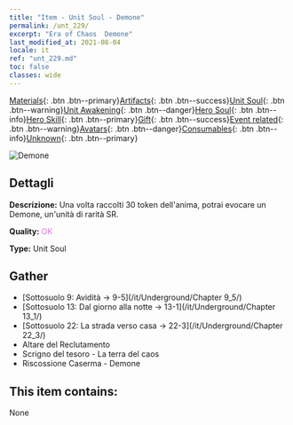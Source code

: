 ```yaml
---
title: "Item - Unit Soul - Demone"
permalink: /unt_229/
excerpt: "Era of Chaos  Demone"
last_modified_at: 2021-08-04
locale: it
ref: "unt_229.md"
toc: false
classes: wide
---
```

 [Materials](/ItemsIT/){: .btn .btn--primary}[Artifacts](/ItemsIT/Artifacts/){: .btn .btn--success}[Unit Soul](/ItemsIT/UnitSoul/){: .btn .btn--warning}[Unit Awakening](/ItemsIT/UnitAwakening/){: .btn .btn--danger}[Hero Soul](/ItemsIT/HeroSoul/){: .btn .btn--info}[Hero Skill](/ItemsIT/HeroSkill/){: .btn .btn--primary}[Gift](/ItemsIT/Gift/){: .btn .btn--success}[Event related](/ItemsIT/Events/){: .btn .btn--warning}[Avatars](/ItemsIT/Avatars/){: .btn .btn--danger}[Consumables](/ItemsIT/Consumables/){: .btn .btn--info}[Unknown](/ItemsIT/Unknown/){: .btn .btn--primary}

 ![Demone](/images/u/ti_changjiaoemo.jpg)

## Dettagli
 **Descrizione:** Una volta raccolti 30 token dell'anima, potrai evocare un Demone, un'unità di rarità SR.

 **Quality:** <span style="color: #DA70D6">OK</span>

 **Type:** Unit Soul

## Gather

*    [Sottosuolo 9: Avidità -> 9-5](/it/Underground/Chapter 9_5/) 
*    [Sottosuolo 13: Dal giorno alla notte -> 13-1](/it/Underground/Chapter 13_1/) 
*    [Sottosuolo 22: La strada verso casa -> 22-3](/it/Underground/Chapter 22_3/) 
*    Altare del Reclutamento 
*    Scrigno del tesoro - La terra del caos 
*    Riscossione Caserma - Demone 

## This item contains:

  None

